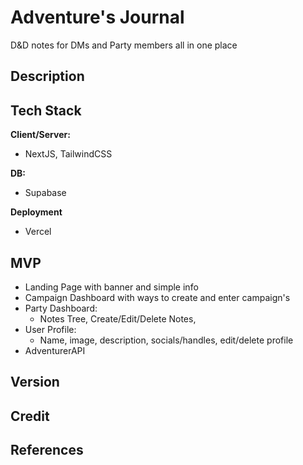 # Adventure's Journal
D&amp;D notes for DMs and Party members all in one place

## Description

## Tech Stack
**Client/Server:**
- NextJS, TailwindCSS

**DB:**
- Supabase

**Deployment**
- Vercel

## MVP
- Landing Page with banner and simple info
- Campaign Dashboard with ways to create and enter campaign's
- Party Dashboard:
    - Notes Tree, Create/Edit/Delete Notes, 
- User Profile:
    - Name, image, description, socials/handles, edit/delete profile
- AdventurerAPI

## Version

## Credit

## References
